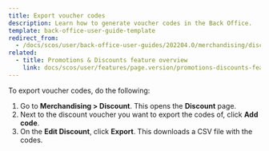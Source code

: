 ```yaml
---
title: Export voucher codes
description: Learn how to generate voucher codes in the Back Office.
template: back-office-user-guide-template
redirect_from:
  - /docs/scos/user/back-office-user-guides/202204.0/merchandising/discount/export-voucher-codes.html
related:
  - title: Promotions & Discounts feature overview
    link: docs/scos/user/features/page.version/promotions-discounts-feature-overview.html
---
```


To export voucher codes, do the following:

1. Go to **Merchandising&nbsp;<span aria-label="and then">></span> Discount**.
    This opens the **Discount** page.
2. Next to the discount voucher you want to export the codes of, click **Add code**.
3. On the **Edit Discount**, click **Export**.
    This downloads a CSV file with the codes.
